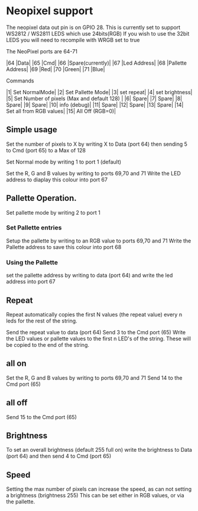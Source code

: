 # Neopixel support

The neopixel data out pin is on GPIO 28. This is currently set to support WS2812 / WS2811 LEDS which use 24bits(RGB)
If you wish to use the 32bit LEDS you will need to recompile with WRGB set to true

The NeoPixel ports are 64-71

|64 |Data|
|65 |Cmd|
|66 |Spare(currently)|
|67 |Led Address|
|68 |Pallette Address|
|69 |Red|
|70 |Green|
|71 |Blue|

Commands

|1|	Set NormalMode|
|2|	Set Pallette Mode|
|3|	set repeat|
|4|	set brightness|
|5|	Set Number of pixels (Max and default 128) |
|6|	Spare|
|7|	Spare|
|8|	Spare|
|9|	Spare|
|10|	info (debug)|
|11|	Spare|
|12|	Spare|
|13|	Spare|
|14|	Set all from RGB values|
|15|	All Off (RGB=0)|


## Simple usage

Set the number of pixels to X by writing X to Data (port 64) then sending 5 to Cmd (port 65) to a Max of 128

Set Normal mode by writing 1 to port 1 (default)

Set the R, G and B values by writing to ports 69,70 and 71
Write the LED address to diaplay this colour into port 67

## Pallette Operation. 

Set pallette mode by writing 2 to port 1

### Set Pallette entries
Setup the pallette by writing to an RGB value to ports 69,70 and 71
Write the Pallette address to save this colour into port 68

### Using the Pallette
set the pallette address by writing to data (port 64) and write the led address into port 67

## Repeat
Repeat automatically copies the first N values (the repeat value) every n leds for the rest of the string.

Send the repeat value to data (port 64)
Send 3 to the Cmd port (65)
Write the LED values or pallette values to the first n LED's of the string. These will be copied to the end of the string.

## all on
Set the R, G and B values by writing to ports 69,70 and 71
Send 14 to the Cmd port (65)

## all off
Send 15 to the Cmd port (65)

## Brightness
To set an overall brightness (default 255 full on) 
write the brightness to Data (port 64) and then send 4 to Cmd (port 65)

## Speed
Setting the max number of pixels can increase the speed, as can not setting a brightness (brightness 255) 
This can be set either in RGB values, or via the pallette.




